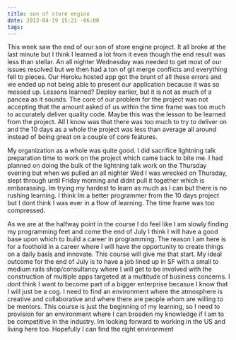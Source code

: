```yaml
---
title: son of store engine
date: 2013-04-19 15:21 -06:00
tags:
---
```


This week saw the end of our son of store engine project. It all broke at the last minute but I think I learned a lot from it even though the end result was less than stellar. An all nighter Wednesday was needed to get most of our issues resolved but we then had a ton of git merge conflicts and everything fell to pieces. Our Heroku hosted app got the brunt of all these errors and we ended up not being able to present our application because it was so messed up. Lessons learned? Deploy earlier, but it is not as much of a pancea as it sounds. The core of our problem for the project was not accepting that the amount asked of us within the time frame was too much to accurately deliver quality code. Maybe this was the lesson to be learned from the project. All I know was that there was too much to try to deliver on and the 10 days as a whole the project was less than average all around instead of being great on a couple of core features.

My organization as a whole was quite good. I did sacrifice lightning talk preparation time to work on the project which came back to bite me. I had planned on doing the bulk of the lightning talk work on the Thursday evening but when we pulled an all nighter Wed I was wrecked on Thursday, slept through until Friday morning and didnt pull it together which is embarassing. Im trying my hardest to learn as much as I can but there is no rushing learning. I think Im a better programmer from the 10 days project but I dont think I was ever in a flow of learning. The time frame was too compressed.

As we are at the halfway point in the course I do feel like I am slowly finding my programming feet and come the end of July I think I will have a good base upon which to build a career in programming. The reason I am here is for a foothold in a career where I will have the opportunity to create things on a daily basis and innovate. This course will give me that start. My ideal outcome for the end of July is to have a job lined up in SF with a small to medium rails shop/consultancy where I will get to be involved with the construction of multiple apps targeted at a multitude of business concerns. I dont think I want to become part of a bigger enterprise becasue I know that I will just be a cog. I need to find an environment where the atmosphere is creative and collaborative and where there are people whom are willing to be mentors. This course is just the beginning of my learning, so I need to provision for an environment where I can broaden my knowledge if I am to be competitive in the industry. Im looking forward to working in the US and living here too. Hopefully I can find the right environment

